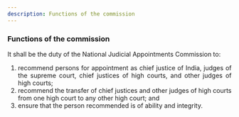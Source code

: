 ```yaml
---
description: Functions of the commission
---
```


### Functions of the commission
<div style="text-align: justify">

It shall be the duty of the National Judicial Appointments Commission to:

</div>

1. <div style="text-align: justify"> recommend persons for appointment as chief justice of India, judges of the supreme court, chief justices of high courts, and other judges of high courts;
2. <div style="text-align: justify"> recommend the transfer of chief justices and other judges of high courts from one high court to any other high court; and
3. <div style="text-align: justify"> ensure that the person recommended is of ability and integrity.

